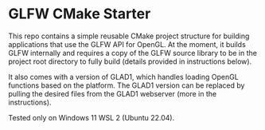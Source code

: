 # GLFW CMake Starter

This repo contains a simple reusable CMake project structure for building applications that use the GLFW API for OpenGL. At the moment, it builds GLFW internally and requires a copy of the GLFW source library to be in the project root directory to fully build (details provided in instructions below). 

It also comes with a version of GLAD1, which handles loading OpenGL functions based on the platform. The GLAD1 version can be replaced by pulling the desired files from the GLAD1 webserver (more in the instructions).

Tested only on Windows 11 WSL 2 (Ubuntu 22.04).